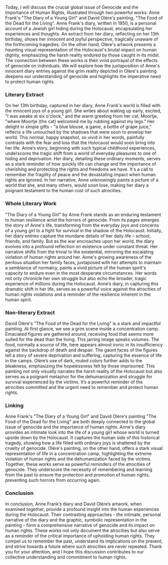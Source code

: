 
Today, I will discuss the crucial global issue of Genocide and the Importance of Human Rights, illustrated through two powerful works: Anne Frank's "The Diary of a Young Girl" and David Olère's painting, "The Food of the Dead for the Living". Anne Frank's diary, written in 1950, is a personal account of a Jewish girl hiding during the Holocaust, encapsulating her experiences and thoughts. An extract from her diary, reflecting on her 13th birthday, shows her innocent and joyful perspective, tragically unaware of the forthcoming tragedies. On the other hand, Olère's artwork presents a haunting visual representation of the Holocaust's brutal impact on human dignity, emphasizing the harsh reality endured by those caught in its midst. The connection between these works is their vivid portrayal of the effects of genocide on individuals. We will explore how the juxtaposition of Anne's innocent diary entries against the grim reality depicted in Olère's painting deepens our understanding of genocide and highlights the imperative need to protect human rights.
### Literary Extract
On her 13th birthday, captured in her diary, Anne Frank's world is filled with the innocent joys of a young girl. She writes about waking up early, excited, "I was awake at six o'clock," and the warm greeting from her cat, Moortje, "where Moortje (the cat) welcomed me by rubbing against my legs." Her delight in simple gifts - "a blue blouse, a game, a bottle of grape juice," reflects a life untouched by the shadows that were soon to envelop her world. This normal, happy snapshot, so vivid in her words, painfully contrasts with the fear and loss that the Holocaust would soon bring into her life. Anne’s story, beginning with such typical childhood experiences, underscores the tragic shift from a world of everyday pleasures to one of hiding and deprivation. Her diary, detailing these ordinary moments, serves as a stark reminder of how quickly life can change and the importance of cherishing and protecting the rights and freedoms we have. It's a call to remember the fragility of peace and the devastating impact when human rights are ignored. In her narrative, Anne unknowingly paints a picture of a world that she, and many others, would soon lose, making her diary a poignant testament to the human cost of such atrocities.
### Whole Literary Work
"The Diary of a Young Girl" by Anne Frank stands as an enduring testament to human resilience amid the horrors of genocide. From its pages emerges the story of Anne's life, transforming from the everyday joys and concerns of a young girl to a fight for survival in the shadow of the Holocaust. Initially, her diary entries capture the mundane details of her daily life – school, friends, and family. But as the war encroaches upon her world, the diary evolves into a profound reflection on existence under constant threat. Her narrative shifts from the trivial to the existential, mirroring the escalating violation of human rights around her. Anne's growing awareness of the perilous situation her family faces, juxtaposed with her attempts to maintain a semblance of normalcy, paints a vivid picture of the human spirit's capacity to endure even in the most desperate circumstances. Her words not only chronicle her own struggle but also echo the broader, tragic experience of millions during the Holocaust. Anne’s diary, in capturing this dramatic shift in her life, serves as a powerful voice against the atrocities of human rights violations and a reminder of the resilience inherent in the human spirit.
### Non-literary Extract
David Olère's "The Food of the Dead for the Living" is a stark and impactful painting. At first glance, we see a grim scene inside a concentration camp. Emaciated figures are gathered around, receiving food that seems more suited for the dead than the living. This jarring image speaks volumes. The food, normally a source of life, here appears almost ironic in its insufficiency against the backdrop of death and despair. The gaunt faces of the figures tell a story of severe deprivation and suffering, capturing the essence of life in the camps. Olère’s use of dark, muted colors further adds to the bleakness, emphasizing the hopelessness felt by those imprisoned. This painting not only visually narrates the harsh reality of the Holocaust but also serves as a poignant metaphor for the dehumanization and struggle for survival experienced by the victims. It’s a powerful reminder of the atrocities committed and the urgent need to remember and protect human rights.
### Linking
Anne Frank's "The Diary of a Young Girl" and David Olère's painting "The Food of the Dead for the Living" are both deeply connected to the global issue of genocide and the importance of human rights. Anne's diary provides an intimate look into the life of a young girl whose world is turned upside down by the Holocaust. It captures the human side of this historical tragedy, showing how a life filled with ordinary joys is shattered by the cruelty of genocide. Olère's painting, on the other hand, offers a stark visual representation of life in a concentration camp, highlighting the extreme violation of human rights and the dehumanization faced by the victims. Together, these works serve as powerful reminders of the atrocities of genocide. They underscore the necessity of remembering and learning from the past to ensure the protection and promotion of human rights, preventing such horrors from occurring again.
### Conclusion
In conclusion, Anne Frank’s diary and David Olère’s artwork, when examined together, provide a profound insight into the human experiences during the Holocaust. Their contrasting approaches - the intimate, personal narrative of the diary and the graphic, symbolic representation in the painting - form a comprehensive narrative of genocide and its impact on human rights. These works not only document the atrocities but also serve as a reminder of the critical importance of upholding human rights. They compel us to remember the past, understand its implications on the present, and strive towards a future where such atrocities are never repeated. Thank you for your attention, and I hope this discussion contributes to our collective understanding and commitment to human rights.
